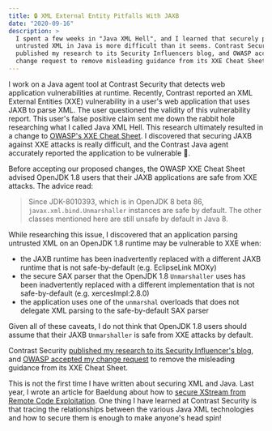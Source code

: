 ```yaml
---
title: 🔒 XML External Entity Pitfalls With JAXB
date: "2020-09-16"
description: >
  I spent a few weeks in "Java XML Hell", and I learned that securely parsing
  untrusted XML in Java is more difficult than it seems. Contrast Security
  published my research to its Security Influencers blog, and OWASP accepted my
  change request to remove misleading guidance from its XXE Cheat Sheet.
---
```


I work on a Java agent tool at Contrast Security that detects web application
vulnerabilities at runtime. Recently, Contrast reported an XML External Entities
(XXE) vulnerability in a user's web application that uses JAXB to parse XML. The
user questioned the validity of this vulnerability report. This user's false
positive claim sent me down the rabbit hole researching what I called Java XML
Hell. This research ultimately resulted in a change to
[OWASP's XXE Cheat Sheet](https://cheatsheetseries.owasp.org/cheatsheets/XML_External_Entity_Prevention_Cheat_Sheet.html).
I discovered that securing JAXB against XXE attacks is really difficult, and the
Contrast Java agent accurately reported the application to be vulnerable 🙌.

Before accepting our proposed changes, the OWASP XXE Cheat Sheet advised OpenJDK
1.8 users that their JAXB applications are safe from XXE attacks. The advice
read:

> Since JDK-8010393, which is in OpenJDK 8 beta 86,
> `javax.xml.bind.Unmarshaller` instances are safe by default. The other classes
> mentioned here are still unsafe by default in Java 8.

While researching this issue, I discovered that an application parsing untrusted
XML on an OpenJDK 1.8 runtime may be vulnerable to XXE when:

- the JAXB runtime has been inadvertently replaced with a different JAXB runtime
  that is not safe-by-default (e.g. EclipseLink MOXy)
- the secure SAX parser that the OpenJDK 1.8 `Unmarshaller` uses has been
  inadvertently replaced with a different implementation that is not
  safe-by-default (e.g. xercesImpl:2.8.0)
- the application uses one of the `unmarshal` overloads that does not delegate
  XML parsing to the safe-by-default SAX parser

Given all of these caveats, I do not think that OpenJDK 1.8 users should assume
that their JAXB `Unmarshaller` is safe from XXE attacks by default.

Contrast Security
[published my research to its Security Influencer's blog](https://www.contrastsecurity.com/security-influencers/xml-xxe-pitfalls-with-jaxb),
and
[OWASP accepted my change request](https://github.com/OWASP/CheatSheetSeries/issues/488)
to remove the misleading guidance from its XXE Cheat Sheet.

This is not the first time I have written about securing XML and Java. Last
year, I wrote an article for Baeldung about how to
[secure XStream from Remote Code Exploitation](https://www.baeldung.com/java-xstream-remote-code-execution).
One thing I have learned at Contrast Security is that tracing the relationships
between the various Java XML technologies and how to secure them is enough to
make anyone's head spin!
